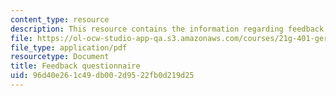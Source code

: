 ```yaml
---
content_type: resource
description: This resource contains the information regarding feedback questionnaire.
file: https://ol-ocw-studio-app-qa.s3.amazonaws.com/courses/21g-401-german-i-fall-2008/96d40e261c49db002d9522fb0d219d25_MIT21G_401F08_final_feed.pdf
file_type: application/pdf
resourcetype: Document
title: Feedback questionnaire
uid: 96d40e26-1c49-db00-2d95-22fb0d219d25
---
```

